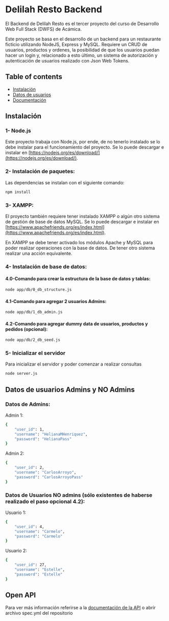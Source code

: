 # Delilah Resto Backend

El Backend de Delilah Resto es el tercer proyecto del curso de Desarrollo Web Full Stack (DWFS) de Acámica.  

Este proyecto se basa en el desarrollo de un backend para un restaurante ficticio utilizando NodeJS, Express y MySQL. Requiere un CRUD de usuarios, productos y ordenes, la posibilidad de que los usuarios puedan hacer un login y, relacionado a esto último, un sistema de autorización y autenticación de usuarios realizado con Json Web Tokens. 

## Table of contents
* [Instalación](#instalación)
* [Datos de usuarios](#datos-de-usuarios-admins-y-no-admins)
* [Documentación](#open-api)
  
## Instalación
### 1- Node.js
Este proyecto trabaja con Node.js, por ende, de no tenerlo instalado se lo debe instalar para el funcionamiento del proyecto. Se lo puede descargar e instalar en [https://nodejs.org/es/download/](https://nodejs.org/es/download/).

### 2- Instalación de paquetes:
Las dependencias se instalan con el siguiente comando:
 
```bash
npm install
```
  

### 3- XAMPP:
El proyecto también requiere tener instalado XAMPP o algún otro sistema de gestión de base de datos MySQL. Se lo puede descargar e instalar en [https://www.apachefriends.org/es/index.html](https://www.apachefriends.org/es/index.html).  

En XAMPP se debe tener activado los módulos Apache y MySQL para poder realizar operaciones con la base de datos. De tener otro sistema realizar una acción equivalente.
  

### 4- Instalación de base de datos:
#### 4.0-Comando para crear la estructura de la base de datos y tablas: 

```bash
node app/db/0_db_structure.js
```

#### 4.1-Comando para agregar 2 usuarios Admins: 

```bash
node app/db/1_db_admin.js
```

#### 4.2-Comando para agregar dummy data de usuarios, productos y pedidos (opcional): 

```bash
node app/db/2_db_seed.js
```

### 5- Inicializar el servidor
Para inicializar el servidor y poder comenzar a realizar consultas

```bash
node server.js
```
  

## Datos de usuarios Admins y NO Admins
### Datos de Admins:
Admin 1:

```bash
{
    "user_id": 1,
    "username": "HelianaMHenriquez",
    "password": "HelianaPass"
}
```

Admin 2:

```bash
{
    "user_id": 2,
    "username": "CarlosArroyo",
    "password": "CarlosArroyoPass"
}
```
  
### Datos de Usuarios NO admins (sólo existentes de haberse realizado el paso opcional 4.2):
Usuario 1:

```bash
{
    "user_id": 4,
    "username": "Carmelo",
    "password": "Carmelo"
}
```

Usuario 2:

```bash
{
    "user_id": 27,
    "username": "Estelle",
    "password": "Estelle"
}
```
   
   
## Open API
Para ver más información referirse a la [documentación de la API](https://app.swaggerhub.com/apis/MilenaGiachetti/Delilah_Resto/1.0.0#/) o abrir archivo spec.yml del repositorio
